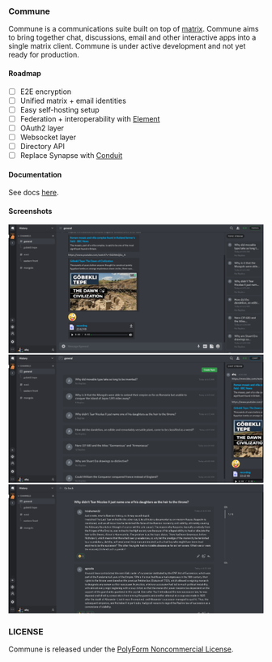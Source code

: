 ### Commune
Commune is a communications suite built on top of [matrix](https://matrix.org). Commune aims to bring together chat, discussions, email and other interactive apps into a single matrix client. Commune is under active development and not yet ready for production.

#### Roadmap

- [ ] E2E encryption
- [ ] Unified matrix + email identities
- [ ] Easy self-hosting setup
- [ ] Federation + interoperability with [Element](https://app.element.io)
- [ ] OAuth2 layer
- [ ] Websocket layer
- [ ] Directory API
- [ ] Replace Synapse with [Conduit](https://gitlab.com/famedly/conduit)

#### Documentation
See docs [here](https://docs.commune.chat).

#### Screenshots

![Alt text](/docs/screenshots/screenshot3.png?raw=true "")
![Alt text](/docs/screenshots/screenshot2.png?raw=true "")
![Alt text](/docs/screenshots/screenshot1.png?raw=true "")

### LICENSE
Commune is released under the [PolyForm Noncommercial License](https://polyformproject.org/wp-content/uploads/2020/05/PolyForm-Noncommercial-1.0.0.txt).
